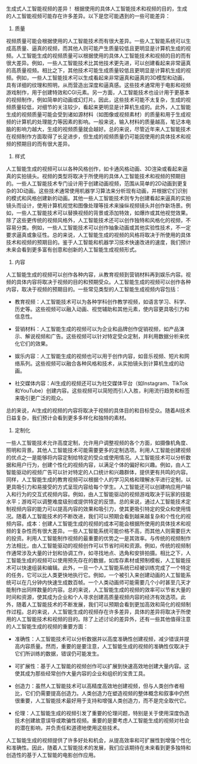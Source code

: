 生成式人工智能视频的差异！[](../image/image-0-7.jpg) 根据使用的具体人工智能技术和视频的目的，生成的人工智能视频可能存在许多差异。以下是您可能遇到的一些可能差异：

1.  质量

视频质量可能会根据使用的人工智能技术而有很大差异。一些人工智能系统可以生成高质量、逼真的视频，而其他人则可能产生质量较低且更明显是计算机生成的视频。人工智能生成的视频质量可以根据使用的具体人工智能技术和视频的目的而有很大差异。例如，一些人工智能技术比其他技术更先进，可以创建看起来非常逼真的高质量视频。相比之下，其他技术可能生成质量较低且更明显是计算机生成的视频。例如，一些人工智能技术可以生成看起来非常逼真和逼真的3D模型和动画，具有详细的纹理和照明，从而营造出深度和逼真感。这些技术通常用于电影和视频游戏制作，用于创建特效和CGI元素。另一方面，人工智能技术也设计用于更基本的视频制作，例如简单的动画或幻灯片。因此，这些技术可能不太复杂，生成的视频质量较低，对细节的关注较少，看起来更明显是计算机生成的。此外，人工智能生成的视频质量可能会受到诸如源材料（如图像或视频素材）的质量和用于生成视频的计算机的处理能力等因素的影响。一般来说，输入材料的质量越高，笔记本电脑的影响力越大，生成的视频质量就会越好。总的来说，尽管近年来人工智能技术在视频制作方面取得了长足进步，但生成的视频质量仍可能因使用的具体技术和视频的预期目的而有很大差异。

1.  样式

人工智能生成的视频可以以各种风格创作，如卡通风格动画、3D渲染或看起来逼真的实拍镜头。视频的类型将取决于所使用的具体人工智能技术和视频的预期目的。一些人工智能技术专门设计用于创建动画视频，范围从简单的2D动画到更复杂的3D动画。这些技术通常使用机器学习算法来分析现有动画，并根据它们识别的模式和风格创建新的动画。其他一些人工智能技术则专为创建看起来逼真的实拍镜头而设计，使用计算机视觉和图像处理等技术来操纵视频镜头并创作新场景。例如，一些人工智能技术可以替换视频的背景或添加特效，如爆炸或其他视觉效果。除了这些更传统的视频风格外，人工智能技术还可以创作独特和风格化的视频，不容易分类。例如，一些人工智能技术可以创作抽象动画或其他实验性技术，不一定要求逼真或象征性。总的来说，人工智能生成的视频的风格将取决于所使用的具体技术和视频的预期目的。鉴于人工智能和机器学习技术快速改进的速度，我们预计未来会看到更多富有创意和创新的人工智能生成视频形式。

1.  内容

人工智能生成的视频可以创作各种内容，从教育视频到营销材料再到娱乐内容。视频的具体内容将取决于视频的目的和预期受众。人工智能生成的视频可以创作各种内容，取决于视频的预期目的。一些常见类型的人工智能生成视频内容包括：

+   教育视频：人工智能技术可以为各种学科创作教学视频，如语言学习、科学、历史等。这些视频可以融入动画、视觉辅助和其他元素，使内容更具吸引力和信息性。

+   营销材料：人工智能生成的视频可以为企业和品牌创作促销视频，如产品演示、解说视频和广告。这些视频可以针对特定受众定制，并利用数据分析来优化它们的效果。

+   娱乐内容：人工智能生成的视频也可以用于创作内容，如音乐视频、短片和网络系列。这些视频可以融合各种风格和技术，从实拍镜头到计算机生成的动画。

+   社交媒体内容：AI生成的视频还可以为社交媒体平台（如Instagram、TikTok和YouTube）创建内容。这些视频可以简短而引人入胜，利用流行趋势和标签来吸引更广泛的观众。

总的来说，AI生成的视频的内容将取决于视频的具体目的和目标受众。随着AI技术日益复杂，我们预计会看到更多多样化和独特的素材。

1.  定制化

一些人工智能技术允许高度定制，允许用户调整视频的各个方面，如摄像机角度、照明和背景。其他人工智能技术可能需要更多的定制选项。利用人工智能创建视频的优点之一是能够将内容定制给特定的受众或使用情况。人工智能技术可以分析数据和用户行为，创建个性化的视频内容，以满足个体的偏好和兴趣。例如，由人工智能驱动的视频广告可以针对特定的人口统计和兴趣群体，提供更有共鸣的内容。同样，人工智能生成的教育视频可以根据个人的学习风格和理解水平进行定制，以更具吸引力和易接受的方式呈现内容给每个学生。人工智能还可以创建响应用户输入和行为的交互式视频内容。例如，由人工智能驱动的视频游戏取决于玩家的技能水平；游戏可以调整难度级别或提供特定的反馈。总的来说，通过人工智能技术定制视频内容的能力可以提高内容的效果和吸引力，使其更吸引特定的受众和使用情况。随着人工智能技术的不断改进，我们可以预期会看到越来越复杂和个性化的视频内容。成本：创建人工智能生成的视频的成本可能会根据所使用的具体技术和视频的复杂性而有很大差异。一些人工智能系统可能价格不高，而其他人则需要巨大的投资。利用人工智能制作视频的最重要的优势之一是其效率。与传统的视频制作方法相比，由人工智能驱动的视频创作可以节省时间和资源。例如，传统的视频制作通常涉及大量的计划和协调工作，如寻找地点、选角和安排拍摄。相比之下，人工智能生成的视频可以使用预先存在的数据，如库存素材或预制模板，人工智能技术可以快速组装和编辑。此外，一旦一个人工智能系统已经被训练完成了一个特定的任务，它可以比人类更快地执行它。例如，一个被引入来创建动画的人工智能系统可以在几分钟内快速生成数百帧。一个人类动画师可能需要几个小时甚至几天才能制作出同样数量的内容。总的来说，人工智能生成的视频的效率可以节省大量的时间和资源，使其成为企业和个人寻求创建高质量视频内容的经济有效选项。此外，随着人工智能技术的不断发展，我们可以预期会看到更加高效和简化的视频制作过程。总的来说，人工智能生成的视频存在许多差异，具体的差异将取决于所使用的人工智能技术和视频的目的。除了上述讨论的差异外，还有一些其他值得注意的人工智能生成的视频的重要方面：

+   准确性：人工智能技术可以分析数据并以高度准确性创建视频，减少错误并提高内容质量。然而，重要的是要注意，人工智能生成的视频的准确性仅取决于它们所训练的数据，错误仍可能发生。

+   可扩展性：基于人工智能的视频创作可以扩展到快速高效地创建大量内容。这使其成为那些经常创作大量内容的企业和组织的宝贵工具。

+   创造力：虽然人工智能技术可以高精度高效地创建视频，但与人类创作者相比，它们仍需要提高创造力。人类创造力在塑造视频的整体概念和叙事中仍然很重要，人工智能技术最好用于支持和增强人类创造力，而不是完全取代它。

+   伦理：人工智能生成的视频引发了重要的伦理问题，特别是关于使用深度伪造技术创建故意误导或欺骗性视频。重要的是要考虑人工智能生成的视频对社会的潜在影响，并负责任和道德地使用这些技术。

人工智能生成的视频提供了许多好处和机会，从提高效率和可扩展性到增强个性化和准确性。因此，随着人工智能技术的发展，我们应该期待在未来看到更多独特和创造性的基于人工智能的电影创作应用。
